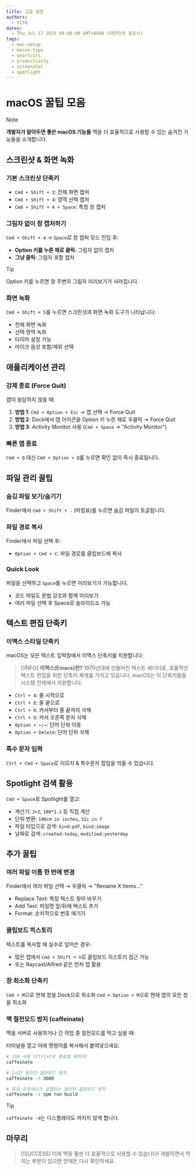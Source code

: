 ```yaml
---
title: 고급 설정
authors:
  - XIYO
dates:
  - Thu Jul 17 2025 09:00:00 GMT+0900 (대한민국 표준시)
tags:
  - mac-setup
  - macos-tips
  - shortcuts
  - productivity
  - screenshot
  - spotlight
---
```


# macOS 꿀팁 모음

> [!NOTE]
> **개발자가 알아두면 좋은 macOS 기능들**
> 맥을 더 효율적으로 사용할 수 있는 숨겨진 기능들을 소개합니다.

## 스크린샷 & 화면 녹화

### 기본 스크린샷 단축키

- `Cmd + Shift + 3`: 전체 화면 캡처
- `Cmd + Shift + 4`: 영역 선택 캡처
- `Cmd + Shift + 4 + Space`: 특정 창 캡처

### 그림자 없이 창 캡처하기

`Cmd + Shift + 4` → `Space`로 창 캡처 모드 진입 후:

- **Option 키를 누른 채로 클릭**: 그림자 없이 캡처
- **그냥 클릭**: 그림자 포함 캡처

> [!TIP]
> Option 키를 누르면 창 주변의 그림자 미리보기가 사라집니다.

### 화면 녹화

`Cmd + Shift + 5`를 누르면 스크린샷과 화면 녹화 도구가 나타납니다:

- 전체 화면 녹화
- 선택 영역 녹화
- 타이머 설정 가능
- 마이크 음성 포함/제외 선택

## 애플리케이션 관리

### 강제 종료 (Force Quit)

앱이 응답하지 않을 때:

1. **방법 1**: `Cmd + Option + Esc` → 앱 선택 → Force Quit
2. **방법 2**: Dock에서 앱 아이콘을 Option 키 누른 채로 우클릭 → Force Quit
3. **방법 3**: Activity Monitor 사용 (`Cmd + Space` → "Activity Monitor")

### 빠른 앱 종료

`Cmd + Q` 대신 `Cmd + Option + Q`를 누르면 확인 없이 즉시 종료됩니다.

## 파일 관리 꿀팁

### 숨김 파일 보기/숨기기

Finder에서 `Cmd + Shift + .` (마침표)를 누르면 숨김 파일이 토글됩니다.

### 파일 경로 복사

Finder에서 파일 선택 후:

- `Option + Cmd + C`: 파일 경로를 클립보드에 복사

### Quick Look

파일을 선택하고 `Space`를 누르면 미리보기가 가능합니다.

- 코드 파일도 문법 강조와 함께 미리보기
- 여러 파일 선택 후 Space로 슬라이드쇼 가능

## 텍스트 편집 단축키

### 이맥스 스타일 단축키

macOS는 모든 텍스트 입력창에서 이맥스 단축키를 지원합니다:

> [!INFO]
> **이맥스(Emacs)란?**
> 1970년대에 만들어진 텍스트 에디터로, 효율적인 텍스트 편집을 위한 단축키 체계를 가지고 있습니다. macOS는 이 단축키들을 시스템 전체에서 지원합니다.

- `Ctrl + A`: 줄 시작으로
- `Ctrl + E`: 줄 끝으로
- `Ctrl + K`: 커서부터 줄 끝까지 삭제
- `Ctrl + D`: 커서 오른쪽 문자 삭제
- `Option + ←/→`: 단어 단위 이동
- `Option + Delete`: 단어 단위 삭제

### 특수 문자 입력

`Ctrl + Cmd + Space`로 이모지 & 특수문자 팝업을 띄울 수 있습니다.

## Spotlight 검색 활용

`Cmd + Space`로 Spotlight를 열고:

- 계산기: `2+2`, `100*1.1` 등 직접 계산
- 단위 변환: `100cm in inches`, `32c in f`
- 파일 타입으로 검색: `kind:pdf`, `kind:image`
- 날짜로 검색: `created:today`, `modified:yesterday`

## 추가 꿀팁

### 여러 파일 이름 한 번에 변경

Finder에서 여러 파일 선택 → 우클릭 → "Rename X Items..."

- Replace Text: 특정 텍스트 찾아 바꾸기
- Add Text: 파일명 앞/뒤에 텍스트 추가
- Format: 순차적으로 번호 매기기

### 클립보드 히스토리

텍스트를 복사할 때 실수로 덮어쓴 경우:

- 많은 앱에서 `Cmd + Shift + V`로 클립보드 히스토리 접근 가능
- 또는 Raycast/Alfred 같은 런처 앱 활용

### 창 최소화 단축키

`Cmd + M`으로 현재 창을 Dock으로 최소화
`Cmd + Option + M`으로 현재 앱의 모든 창을 최소화

### 맥 절전모드 방지 (caffeinate)

맥을 서버로 사용하거나 긴 작업 중 절전모드를 막고 싶을 때:

터미널을 열고 아래 명령어를 복사해서 붙여넣으세요:

```bash
# 기본 사용 (Ctrl+C로 종료할 때까지)
caffeinate

# 1시간 동안만 절전모드 방지
caffeinate -t 3600

# 특정 프로세스가 실행되는 동안만 절전모드 방지
caffeinate -i npm run build
```

> [!TIP]
> `caffeinate -d`는 디스플레이도 꺼지지 않게 합니다.

## 마무리

> [!SUCCESS]
> 이제 맥을 훨씬 더 효율적으로 사용할 수 있습니다!
> 개발하면서 막히는 부분이 있으면 언제든 다시 확인하세요.
